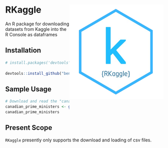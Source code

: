 # RKaggle <a href='https://github.com/benyamindsmith/fastgam'><img src='https://github.com/benyamindsmith/RKaggle/raw/main/utils/png/hex_sticker.png' align="right" height="300" /></a>


An R package for downloading datasets from Kaggle into the R Console as dataframes

## Installation

```r
# install.packages('devtools')

devtools::install_github("benyamindsmith/RKaggle")

```

## Sample Usage

```r
# Download and read the "canadian-prime-ministers" dataset from Kaggle
canadian_prime_ministers <- get_dataset("benjaminsmith/canadian-prime-ministers")
canadian_prime_ministers
```
## Present Scope

`RKaggle` presently only supports the download and loading of csv files.
